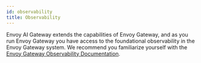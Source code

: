 ```yaml
---
id: observability
title: Observability
---
```

Envoy AI Gateway extends the capabilities of Envoy Gateway, and as you run Envoy Gateway you have access to the foundational observability in the Envoy Gateway system.
We recommend you familiarize yourself with the [Envoy Gateway Observability Documentation](https://gateway.envoyproxy.io/docs/tasks/observability/).
